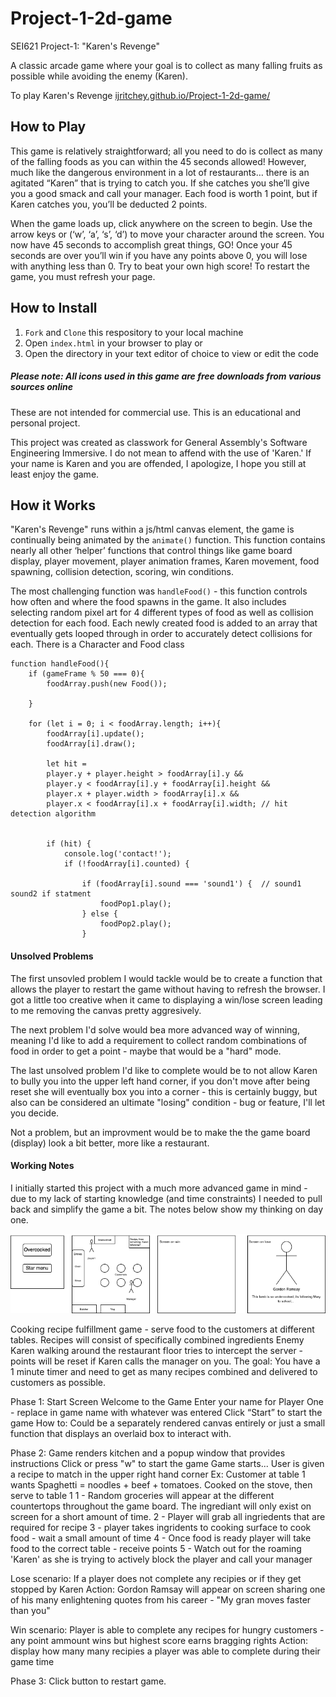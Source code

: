# Project-1-2d-game
SEI621 Project-1: "Karen's Revenge" 

A classic arcade game where your goal is to collect as many falling fruits as possible while avoiding the enemy (Karen). 

To play Karen's Revenge [ijritchey.github.io/Project-1-2d-game/](ijritchey.github.io/Project-1-2d-game/)

## How to Play

This game is relatively straightforward;  all you need to do is collect as many of the falling foods as you can within the 45 seconds allowed! However, much like the dangerous environment in a lot of restaurants… there is an agitated “Karen” that is trying to catch you. If she catches you she’ll give you a good smack and call your manager. Each food is worth 1 point, but if Karen catches you, you’ll be deducted 2 points. 

When the game loads up, click anywhere on the screen to begin. Use the arrow keys or (‘w’, ‘a’, ‘s’, ‘d’) to move your character around the screen. You now have 45 seconds to accomplish great things, GO! Once your 45 seconds are over you’ll win if you have any points above 0, you will lose with anything less than 0. Try to beat your own high score! To restart the game, you must refresh your page.


## How to Install

1. `Fork` and `Clone` this respository to your local machine
2. Open `index.html` in your browser to play or
3. Open the directory in your text editor of choice to view or edit the code

##### Please note: All icons used in this game are free downloads from various sources online
These are not intended for commercial use. This is an educational and personal project.

This project was created as classwork for General Assembly's Software Engineering Immersive. I do not mean to affend with the use of 'Karen.' If your name is Karen and you are offended, I apologize, I hope you still at least enjoy the game. 

## How it Works

"Karen's Revenge" runs within a js/html canvas element, the game is continually being animated by the `animate()` function. This function contains nearly all other ‘helper’ functions that control things like game board display, player movement, player animation frames, Karen movement, food spawning, collision detection, scoring, win conditions.

The most challenging function was `handleFood()` - this function controls how often and where the food spawns in the game. It also includes selecting random pixel art for 4 different types of food as well as collision detection for each food. Each newly created food is added to an array that eventually gets looped through in order to accurately detect collisions for each. There is a Character and Food class

```
function handleFood(){
    if (gameFrame % 50 === 0){
        foodArray.push(new Food());

    }

    for (let i = 0; i < foodArray.length; i++){
        foodArray[i].update();
        foodArray[i].draw();

        let hit = 
        player.y + player.height > foodArray[i].y &&
        player.y < foodArray[i].y + foodArray[i].height &&
        player.x + player.width > foodArray[i].x &&
        player.x < foodArray[i].x + foodArray[i].width; // hit detection algorithm 


        if (hit) {
            console.log('contact!');
            if (!foodArray[i].counted) {
                
                if (foodArray[i].sound === 'sound1') {  // sound1 sound2 if statment
                    foodPop1.play();
                } else {
                    foodPop2.play();
                }
```

#### Unsolved Problems

The first unsovled problem I would tackle would be to create a function that allows the player to restart the game without having to refresh the browser. I got a little too creative when it came to displaying a win/lose screen leading to me removing the canvas pretty aggresively.

The next problem I'd solve would bea more advanced way of winning, meaning I'd like to add a requirement to collect random combinations of food in order to get a point - maybe that would be a "hard" mode. 

The last unsolved problem I'd like to complete would be to not allow Karen to bully you into the upper left hand corner, if you don't move after being reset she will eventually box you into a corner - this is certainly buggy, but also can be considered an ultimate "losing" condition - bug or feature, I'll let you decide. 

Not a problem, but an improvment would be to make the the game board (display) look a bit better, more like a restaurant. 

#### Working Notes

I initially started this project with a much more advanced game in mind - due to my lack of starting knowledge (and time constraints) I needed to pull back and simplify the game a bit. The notes below show my thinking on day one. 

![Mock-Drawing](./2D%20game%20mock%20up.drawio%20(1).png)

Cooking recipe fulfillment game - serve food to the customers at different tables. 
Recipes will consist of specifically combined ingredients
Enemy Karen walking around the restaurant floor tries to intercept the server - points will be reset if Karen calls the manager on you. 
The goal: You have a 1 minute timer and need to get as many recipes combined and delivered to customers as possible. 


Phase 1: Start Screen
Welcome to the Game
Enter your name for Player One - replace in game name with whatever was entered
Click “Start” to start the game
How to: Could be a separately rendered canvas entirely or just a small function that displays an overlaid box to interact with. 


Phase 2: 
Game renders kitchen and a popup window that provides instructions
Click or press "w" to start the game
Game starts... 
User is given a recipe to match in the upper right hand corner 
Ex: Customer at table 1 wants Spaghetti = noodles + beef + tomatoes. Cooked on the stove, then serve to table 1
1 - Random groceries will appear at the different countertops throughout the game board. The ingrediant will only exist on screen for a short amount of time.
2 - Player will grab all ingriedents that are required for recipe
3 - player takes ingridents to cooking surface to cook food - wait a small amount of time 
4 - Once food is ready player will take food to the correct table - receive points
5 - Watch out for the roaming 'Karen' as she is trying to actively block the player and call your manager

Lose scenario:
If a player does not complete any recipies or if they get stopped by Karen
Action: Gordon Ramsay will appear on screen sharing one of his many enlightening quotes from his career - "My gran moves faster than you" 

Win scenario:
Player is able to complete any recipes for hungry customers - any point ammount wins but highest score earns bragging rights
Action: display how many many recipies a player was able to complete during their game time

Phase 3:
Click button to restart game. 
